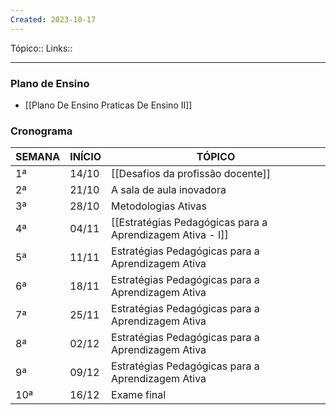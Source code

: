 ```yaml
---
Created: 2023-10-17
---
```

Tópico::
Links::

---

### Plano de Ensino
-  [[Plano De Ensino Praticas De Ensino II]]

### Cronograma

| SEMANA | INÍCIO | TÓPICO                                     |
|--------|--------|--------------------------------------------|
| 1ª     | 14/10  |[[Desafios da profissão docente]]            |
| 2ª     | 21/10  |A sala de aula inovadora       |
| 3ª     | 28/10  |Metodologias Ativas |
| 4ª     | 04/11  |[[Estratégias Pedagógicas para a Aprendizagem Ativa - I]]|
| 5ª     | 11/11  |Estratégias Pedagógicas para a Aprendizagem Ativa |
| 6ª     | 18/11  |Estratégias Pedagógicas para a Aprendizagem Ativa                  |
| 7ª     | 25/11  |Estratégias Pedagógicas para a Aprendizagem Ativa   |
| 8ª     | 02/12  |Estratégias Pedagógicas para a Aprendizagem Ativa          |
| 9ª     | 09/12  |Estratégias Pedagógicas para a Aprendizagem Ativa                 |
| 10ª    | 16/12 |Exame final                                 |